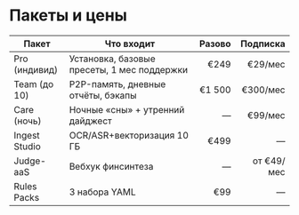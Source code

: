 # Пакеты и цены

| Пакет | Что входит | Разово | Подписка |
|------|------------|-------:|--------:|
| Pro (индивид) | Установка, базовые пресеты, 1 мес поддержки | €249 | €29/мес |
| Team (до 10)  | P2P-память, дневные отчёты, бэкапы           | €1 500 | €300/мес |
| Care (ночь)   | Ночные «сны» + утренний дайджест             | — | €99/мес |
| Ingest Studio | OCR/ASR+векторизация 10 ГБ                   | €499 | — |
| Judge-aaS     | Вебхук финсинтеза                            | — | от €49/мес |
| Rules Packs   | 3 набора YAML                                | €99 | — |
